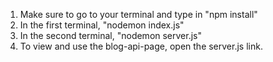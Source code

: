 1. Make sure to go to your terminal and type in "npm install"
2. In the first terminal, "nodemon index.js"
3. In the second terminal, "nodemon server.js"
4. To view and use the blog-api-page, open the server.js link.  
